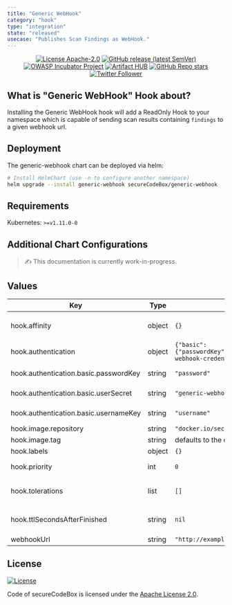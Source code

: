 ```yaml
---
title: "Generic WebHook"
category: "hook"
type: "integration"
state: "released"
usecase: "Publishes Scan Findings as WebHook."
---
```


<!--
SPDX-FileCopyrightText: the secureCodeBox authors

SPDX-License-Identifier: Apache-2.0
-->
<!--
.: IMPORTANT! :.
--------------------------
This file is generated automatically with `helm-docs` based on the following template files:
- ./.helm-docs/templates.gotmpl (general template data for all charts)
- ./chart-folder/.helm-docs.gotmpl (chart specific template data)

Please be aware of that and apply your changes only within those template files instead of this file.
Otherwise your changes will be reverted/overwritten automatically due to the build process `./.github/workflows/helm-docs.yaml`
--------------------------
-->

<p align="center">
  <a href="https://opensource.org/licenses/Apache-2.0"><img alt="License Apache-2.0" src="https://img.shields.io/badge/License-Apache%202.0-blue.svg"/></a>
  <a href="https://github.com/secureCodeBox/secureCodeBox/releases/latest"><img alt="GitHub release (latest SemVer)" src="https://img.shields.io/github/v/release/secureCodeBox/secureCodeBox?sort=semver"/></a>
  <a href="https://owasp.org/www-project-securecodebox/"><img alt="OWASP Incubator Project" src="https://img.shields.io/badge/OWASP-Incubator%20Project-365EAA"/></a>
  <a href="https://artifacthub.io/packages/search?repo=securecodebox"><img alt="Artifact HUB" src="https://img.shields.io/endpoint?url=https://artifacthub.io/badge/repository/securecodebox"/></a>
  <a href="https://github.com/secureCodeBox/secureCodeBox/"><img alt="GitHub Repo stars" src="https://img.shields.io/github/stars/secureCodeBox/secureCodeBox?logo=GitHub"/></a>
  <a href="https://twitter.com/securecodebox"><img alt="Twitter Follower" src="https://img.shields.io/twitter/follow/securecodebox?style=flat&color=blue&logo=twitter"/></a>
</p>

## What is "Generic WebHook" Hook about?
Installing the Generic WebHook hook will add a ReadOnly Hook to your namespace which is capable of sending scan results containing `findings` to a given webhook url.

## Deployment
The generic-webhook chart can be deployed via helm:

```bash
# Install HelmChart (use -n to configure another namespace)
helm upgrade --install generic-webhook secureCodeBox/generic-webhook
```

## Requirements

Kubernetes: `>=v1.11.0-0`

## Additional Chart Configurations

> ✍ This documentation is currently work-in-progress.

## Values

| Key | Type | Default | Description |
|-----|------|---------|-------------|
| hook.affinity | object | `{}` | Optional affinity settings that control how the hook job is scheduled (see: https://kubernetes.io/docs/tasks/configure-pod-container/assign-pods-nodes-using-node-affinity/) |
| hook.authentication | object | `{"basic":{"passwordKey":"password","userSecret":"generic-webhook-credentials","usernameKey":"username"}}` | Optional basic authentication credentials  |
| hook.authentication.basic.passwordKey | string | `"password"` | Name of the password key in the `userSecret` secret. Use this if you already have a secret with different key / value pairs |
| hook.authentication.basic.userSecret | string | `"generic-webhook-credentials"` | Link a pre-existing generic secret with `usernameKey` and `passwordKey` key / value pairs |
| hook.authentication.basic.usernameKey | string | `"username"` | Name of the username key in the `userSecret` secret. Use this if you already have a secret with different key / value pairs |
| hook.image.repository | string | `"docker.io/securecodebox/hook-generic-webhook"` | Hook image repository |
| hook.image.tag | string | defaults to the charts version | The image Tag defaults to the charts version if not defined. |
| hook.labels | object | `{}` | Add Kubernetes Labels to the hook definition |
| hook.priority | int | `0` | Hook priority. Higher priority Hooks are guaranteed to execute before low priority Hooks. |
| hook.tolerations | list | `[]` | Optional tolerations settings that control how the hook job is scheduled (see: https://kubernetes.io/docs/concepts/scheduling-eviction/taint-and-toleration/) |
| hook.ttlSecondsAfterFinished | string | `nil` | Seconds after which the kubernetes job for the hook will be deleted. Requires the Kubernetes TTLAfterFinished controller: https://kubernetes.io/docs/concepts/workloads/controllers/ttlafterfinished/ |
| webhookUrl | string | `"http://example.com"` | The URL of your WebHook endpoint |

## License
[![License](https://img.shields.io/badge/License-Apache%202.0-blue.svg)](https://opensource.org/licenses/Apache-2.0)

Code of secureCodeBox is licensed under the [Apache License 2.0][scb-license].

[scb-owasp]: https://www.owasp.org/index.php/OWASP_secureCodeBox
[scb-docs]: https://docs.securecodebox.io/
[scb-site]: https://www.securecodebox.io/
[scb-github]: https://github.com/secureCodeBox/
[scb-twitter]: https://twitter.com/secureCodeBox
[scb-slack]: https://join.slack.com/t/securecodebox/shared_invite/enQtNDU3MTUyOTM0NTMwLTBjOWRjNjVkNGEyMjQ0ZGMyNDdlYTQxYWQ4MzNiNGY3MDMxNThkZjJmMzY2NDRhMTk3ZWM3OWFkYmY1YzUxNTU
[scb-license]: https://github.com/secureCodeBox/secureCodeBox/blob/master/LICENSE

